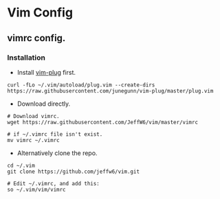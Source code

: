 # Vim Config

## vimrc config.

### Installation

- Install [vim-plug](https://github.com/junegunn/vim-plug) first.
```
curl -fLo ~/.vim/autoload/plug.vim --create-dirs https://raw.githubusercontent.com/junegunn/vim-plug/master/plug.vim
```

- Download directly.
```
# Download vimrc.
wget https://raw.githubusercontent.com/JeffW6/vim/master/vimrc

# if ~/.vimrc file isn't exist.
mv vimrc ~/.vimrc
```

- Alternatively clone the repo.
```
cd ~/.vim
git clone https://github.com/jeffw6/vim.git

# Edit ~/.vimrc, and add this:
so ~/.vim/vim/vimrc
```
